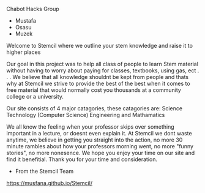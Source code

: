 Chabot Hacks Group
- Mustafa
- Osasu
- Muzek

Welcome to Stemcil where we outline your stem knowledge and raise it to higher places

Our goal in this project was to help all class of people to learn Stem material without having to worry about paying for classes, textbooks, using gas, ect . . .
We believe that all knowledge shouldnt be kept from people and thats why at Stemcil we strive to provide the best of the best when it comes to free material that
would normally cost you thousands at a community college or a university.

Our site consists of 4 major catagories, these catagories are:
Science
Technology (Computer Science)
Engineering
and Mathamatics

We all know the feeling when your professor skips over something important in a lecture, or doesnt even explain it. At Stemcil we dont waste anytime, we believe in
getting you straight into the action, no more 30 minute rambles about how your professors morning went, no more "funny stories", no more nonesence. We hope you enjoy your time on our site and find it benefitial. Thank you for your time and consideration. 

- From the Stemcil Team

https://musfana.github.io/Stemcil/
